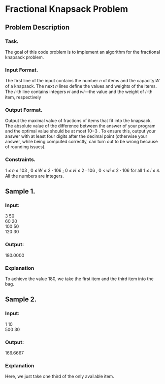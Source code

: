 # Fractional Knapsack Problem

## Problem Description
### Task.
The goal of this code problem is to implement an algorithm for the fractional knapsack problem.
### Input Format. 
The first line of the input contains the number 𝑛 of items and the capacity 𝑊 of a knapsack.
The next 𝑛 lines define the values and weights of the items. The 𝑖-th line contains integers 𝑣𝑖 and 𝑤𝑖—the
value and the weight of 𝑖-th item, respectively

### Output Format. 
Output the maximal value of fractions of items that fit into the knapsack. The absolute
value of the difference between the answer of your program and the optimal value should be at most
10−3
. To ensure this, output your answer with at least four digits after the decimal point (otherwise
your answer, while being computed correctly, can turn out to be wrong because of rounding issues).

### Constraints. 
1 ≤ 𝑛 ≤ 103 , 0 ≤ 𝑊 ≤ 2 · 106 ; 0 ≤ 𝑣𝑖 ≤ 2 · 106 , 0 < 𝑤𝑖 ≤ 2 · 106 for all 1 ≤ 𝑖 ≤ 𝑛.  All the
numbers are integers.

## Sample 1.
### Input:
3 50  
60 20   
100 50    
120 30

### Output:
180.0000
### Explanation
To achieve the value 180, we take the first item and the third item into the bag.

## Sample 2.
### Input:
1 10  
500 30
### Output:
166.6667
### Explanation
Here, we just take one third of the only available item.
